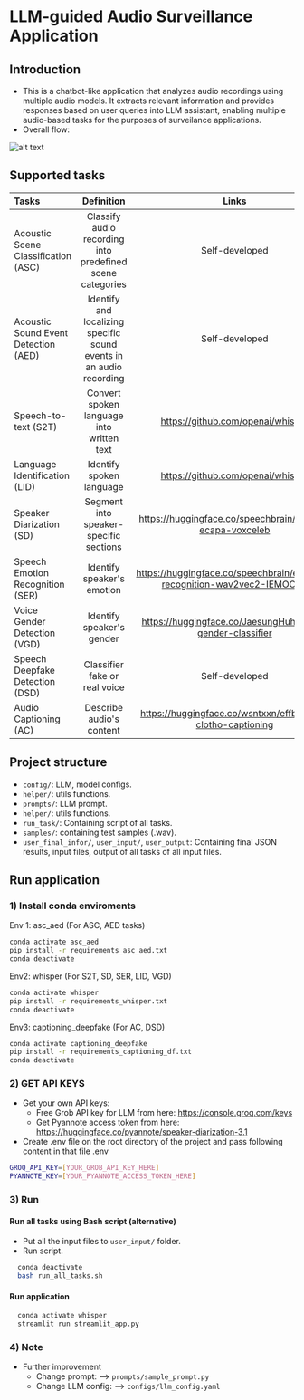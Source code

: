 # LLM-guided Audio Surveillance Application

## Introduction
- This is a chatbot-like application that analyzes audio recordings using multiple audio models. It extracts relevant information and provides responses based on user queries into LLM assistant, enabling multiple audio-based tasks for the purposes of surveilance applications.
- Overall flow:

![alt text](https://github.com/LTPhat/Audio-Surveillance-App/blob/main/example/flow.png)

## Supported tasks
| Tasks  | Definition  | Links  | Paper |
| :------------ |:---------------:| :-----:|  :-----:|
| Acoustic Scene Classification (ASC)  | Classify audio recording into predefined scene categories | Self-developed | https://ieeexplore.ieee.org/abstract/document/10335258/|
| Acoustic Sound Event Detection (AED)   | Identify and localizing specific sound events in an audio recording   | Self-developed | n/a   |
| Speech-to-text (S2T) | Convert spoken language into written text   |    https://github.com/openai/whisper    | https://arxiv.org/abs/2212.04356 |
| Language Identification (LID) | Identify spoken language    |    https://github.com/openai/whisper    | https://arxiv.org/abs/2212.04356 |
| Speaker Diarization (SD) | Segment into speaker-specific sections |  https://huggingface.co/speechbrain/spkrec-ecapa-voxceleb    | [https://arxiv.org/abs/2106.04624](https://arxiv.org/abs/2106.04624) |
| Speech Emotion Recognition (SER) | Identify speaker's emotion |  https://huggingface.co/speechbrain/emotion-recognition-wav2vec2-IEMOCAP    | [https://arxiv.org/abs/2106.04624](https://arxiv.org/abs/2106.04624) |
| Voice Gender Detection (VGD) | Identify speaker's gender |  https://huggingface.co/JaesungHuh/voice-gender-classifier    | https://arxiv.org/abs/2005.07143|
| Speech Deepfake Detection (DSD) | Classifier fake or real voice |  Self-developed   | https://ieeexplore.ieee.org/abstract/document/10704095/|
| Audio Captioning (AC) | Describe audio's content |  https://huggingface.co/wsntxxn/effb2-trm-clotho-captioning   |https://arxiv.org/abs/2407.14329 |


## Project structure
- ``config/``: LLM, model configs.
- ``helper/``: utils functions.
- ``prompts/``: LLM prompt.
- ``helper/``: utils functions.
- ``run_task/``: Containing script of all tasks.
- ``samples/``: containing test samples (.wav).
- ``user_final_infor/``, ``user_input/``, ``user_output``: Containing final JSON results, input files, output of all tasks of all input files.
## Run application
### 1) Install conda enviroments
Env 1: asc_aed (For ASC, AED tasks)

  ```sh
  conda activate asc_aed
  pip install -r requirements_asc_aed.txt
  conda deactivate
  ```

Env2: whisper (For S2T, SD, SER, LID, VGD)

  ```sh
  conda activate whisper
  pip install -r requirements_whisper.txt
  conda deactivate
  ```

Env3: captioning_deepfake (For AC, DSD)

  ```sh
  conda activate captioning_deepfake
  pip install -r requirements_captioning_df.txt
  conda deactivate
  ```

### 2) GET API KEYS
- Get your own API keys:
  - Free Grob API key for LLM from here: https://console.groq.com/keys
  - Get Pyannote access token from here: https://huggingface.co/pyannote/speaker-diarization-3.1 
- Create .env file on the root directory of the project and pass following content in that file
.env
```sh
GROQ_API_KEY=[YOUR_GROB_API_KEY_HERE]
PYANNOTE_KEY=[YOUR_PYANNOTE_ACCESS_TOKEN_HERE]
```
### 3) Run 
#### Run all tasks using Bash script (alternative)
- Put all the input files to ``user_input/`` folder.
- Run script.
```sh
  conda deactivate
  bash run_all_tasks.sh
  ```
#### Run application 
```sh
  conda activate whisper
  streamlit run streamlit_app.py
  ```
### 4) Note
- Further improvement
  - Change prompt: --> ``prompts/sample_prompt.py``
  - Change LLM config: --> ``configs/llm_config.yaml`` 

